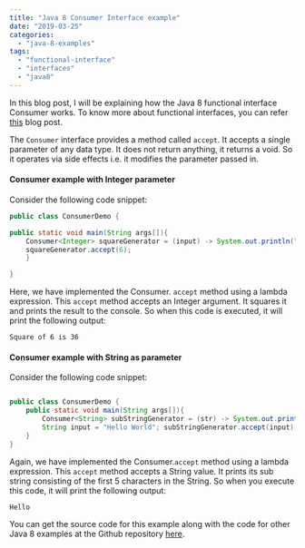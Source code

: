 ```yaml
---
title: "Java 8 Consumer Interface example"
date: "2019-03-25"
categories: 
  - "java-8-examples"
tags: 
  - "functional-interface"
  - "interfaces"
  - "java8"
---
```


In this blog post, I will be explaining how the Java 8 functional interface Consumer works. To know more about functional interfaces, you can refer [this](https://reshmabidikar.github.io/2019/03/java-8-functional-interface.html) blog post.

The `Consumer` interface provides a method called `accept`. It accepts a single parameter of any data type. It does not return anything, it returns a void. So it operates via side effects i.e. it modifies the parameter passed in.

#### Consumer example with Integer parameter

Consider the following code snippet:

````java
public class ConsumerDemo {

public static void main(String args[]){ 
    Consumer<Integer> squareGenerator = (input) -> System.out.println("Square of "+input +" is "+(input\*input)); 
    squareGenerator.accept(6);  
    }

} 

````

Here, we have implemented the Consumer. `accept` method using a lambda expression. This `accept` method accepts an Integer argument. It squares it and prints the result to the console. So when this code is executed, it will print the following output:

```
Square of 6 is 36
```

#### Consumer example with String as parameter

Consider the following code snippet:

````java

public class ConsumerDemo { 
    public static void main(String args[]){ 
        Consumer<String> subStringGenerator = (str) -> System.out.println(str.substring(0, 5));
        String input = "Hello World"; subStringGenerator.accept(input); 
    } 
}
````

Again, we have implemented the Consumer.`accept` method using a lambda expression. This `accept` method accepts a String value. It prints its sub string consisting of the first 5 characters in the String. So when you execute this code, it will print the following output:

```
Hello
```

You can get the source code for this example along with the code for other Java 8 examples at the Github repository [here](https://github.com/reshmabidikar/Java8Demo).
